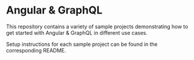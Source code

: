 # Angular & GraphQL

This repository contains a variety of sample projects demonstrating how to get started with Angular & GraphQL in different use cases.

Setup instructions for each sample project can be found in the corresponding README.
